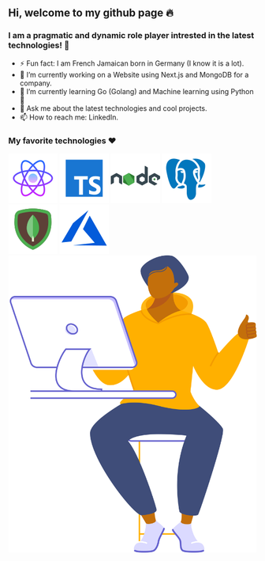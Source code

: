 ## Hi, welcome to my github page 🔥
### I am a pragmatic and dynamic role player intrested in the latest technologies!   👋

- ⚡ Fun fact: I am French Jamaican born in Germany (I know it is a lot).
- 🔭 I’m currently working on a Website using Next.js and MongoDB for a company.
- 🌱 I’m currently learning Go (Golang) and Machine learning using Python 🐍
- 💬 Ask me about the latest technologies and cool projects.
- 📫 How to reach me: LinkedIn.

### My favorite technologies ❤️
![Cool image](./icons8-react-native-100.png)
![Cool image](./icons8-typescript-100.png)
![Cool image](./icons8-nodejs-100.png)
![Cool image](./icons8-postgresql-100.png)
![Cool image](./icons8-mongodb-100.png)
![Cool image](./icons8-azure-100.png)
![final](./character-16.png)
